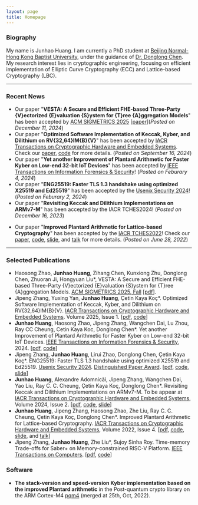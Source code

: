```yaml
---
layout: page
title: Homepage
---
```


### Biography

My name is Junhao Huang. I am currently a PhD student at [Beijing Normal-Hong Kong Baptist University](https://www.uic.edu.cn), under the guidance of [Dr. Donglong Chen](https://scholar.google.be/citations?user=kFDs-OMAAAAJ&hl=en). My research interest lies in cryptographic engineering, focusing on efficient implementation of Elliptic Curve Cryptography (ECC) and Lattice-based Cryptography (LBC).

---

### Recent News
- Our paper "**VESTA: A Secure and Efficient FHE-based Three-Party {V}ectorized {E}valuation {S}ystem for {T}ree {A}ggregation Models**" has been accepted by [ACM SIGMETRICS 2025](https://www.sigmetrics.org/sigmetrics2025/) [[paper](/assets/paper/SIGMETRICS_2025_VESTA_Resubmission.pdf)](_Posted on December 11, 2024_)
- Our paper "**Optimized Software Implementation of Keccak, Kyber, and Dilithium on RV{32,64}IM{B}{V}**" has been accepted by [IACR Transactions on Cryptographic Hardware and Embedded Systems](https://tches.iacr.org/index.php/TCHES/issue/archive). Check our [paper](https://ji-peng.github.io/uploads/tches2025/paper.pdf), [code](https://github.com/Ji-Peng/PQRV/tree/ches2025) for more details. (_Posted on September 16, 2024_)
- Our paper "**Yet another Improvement of Plantard Arithmetic for Faster Kyber on Low-end 32-bit IoT Devices**" has been accepted by [IEEE Transactions on Information Forensics & Security](https://ieeexplore.ieee.org/xpl/RecentIssue.jsp?punumber=10206)! (_Posted on Feburary 4, 2024_)
- Our paper "**ENG25519: Faster TLS 1.3 handshake using optimized X25519 and Ed25519**" has been accepted by the [Usenix Security 2024](https://www.usenix.org/conference/usenixsecurity24/)! (_Posted on Feburary 2, 2024_)
- Our paper "**Revisiting Keccak and Dilithium Implementations on ARMv7-M**" has been accepted by the IACR TCHES2024! (_Posted on December 16, 2023_)
<!-- - The source code of our paper "**Improved Plantard Arithmetic for Lattice-based Cryptography**" has been merged into the Post-quantum crypto library for the ARM Cortex-M4 [pqm4](<https://github.com/mupq/pqm4/pull/244>). (_Posted on October 25, 2022_) -->
- Our paper "**Improved Plantard Arithmetic for Lattice-based Cryptography**" has been accepted by the [IACR TCHES2022](https://ches.iacr.org/2022/acceptedpapers.php)! Check our [paper](https://eprint.iacr.org/2022/956.pdf), [code](https://github.com/UIC-ESLAS/ImprovedPlantardArithmetic), [slide](/assets/slides/slide_TCHES2022.pdf), and [talk](/assets/slides/talk_TCHES2022.mp4) for more details. (_Posted on June 28, 2022_)

---

### Selected Publications
- Haosong Zhao, **Junhao Huang**, Zihang Chen, Kunxiong Zhu, Donglong Chen, Zhuoran Ji, Hongyuan Liu*, VESTA: A Secure and Efficient FHE-based Three-Party {V}ectorized {E}valuation {S}ystem for {T}ree {A}ggregation Models. [ACM SIGMETRICS 2025, Fall](https://www.sigmetrics.org/sigmetrics2025/) [[pdf](/assets/paper/SIGMETRICS_2025_VESTA_Resubmission.pdf)].
- Jipeng Zhang, Yuxing Yan, **Junhao Huang**, Çetin Kaya Koç*. Optimized Software Implementation of Keccak, Kyber, and Dilithium on RV{32,64}IM{B}{V}. [IACR Transactions on Cryptographic Hardware and Embedded Systems](https://tches.iacr.org/index.php/TCHES/issue/archive). Volume 2025, Issue 1. [[pdf](https://ji-peng.github.io/uploads/tches2025/paper.pdf), [code](https://github.com/Ji-Peng/PQRV/tree/ches2025)]
- **Junhao Huang**, Haosong Zhao, Jipeng Zhang, Wangchen Dai, Lu Zhou, Ray CC Cheung, Cetin Kaya Koc, Donglong Chen*. Yet another Improvement of Plantard Arithmetic for Faster Kyber on Low-end 32-bit IoT Devices. [IEEE Transactions on Information Forensics & Security](https://ieeexplore.ieee.org/xpl/RecentIssue.jsp?punumber=10206), 2024. [[pdf](/assets/paper/TIFS2024.pdf), [code](https://github.com/UIC-ESLAS/Kyber_RV_M3)]
- Jipeng Zhang, **Junhao Huang**, Lirui Zhao, Donglong Chen, Çetin Kaya Koç*. ENG25519: Faster TLS 1.3 handshake using optimized X25519 and Ed25519. [Usenix Security 2024](https://www.usenix.org/conference/usenixsecurity24/). [Distinguished Paper Award](/assets/awards/sec24_distinguished_paper_awar.pdf). [[pdf](https://ji-peng.github.io/uploads/usenix_security2024/paper.pdf), [code](https://github.com/Ji-Peng/eng25519_artifact), [slide](https://ji-peng.github.io/uploads/usenix_security2024/slide.pdf)]
- **Junhao Huang**, Alexandre Adomnicăi, Jipeng Zhang, Wangchen Dai, Yao Liu, Ray C. C. Cheung, Çetin Kaya Koç, Donglong Chen*. Revisiting Keccak and Dilithium Implementations on ARMv7-M. To be appear at [IACR Transactions on Cryptographic Hardware and Embedded Systems](https://ches.iacr.org/), Volume 2024, Issue 2. [[pdf](/assets/paper/TCHES2024_2.pdf), [code](https://github.com/UIC-ESLAS/Dilithium-Multi-Moduli), [slide](/assets/slides/slide_TCHES2024.pdf)]
- **Junhao Huang**, Jipeng Zhang, Haosong Zhao, Zhe Liu, Ray C. C. Cheung, Çetin Kaya Koç, Donglong Chen*. Improved Plantard Arithmetic for Lattice-based Cryptography. [IACR Transactions on Cryptographic Hardware and Embedded Systems](https://ches.iacr.org/), Volume 2022, Issue 4. [[pdf](https://eprint.iacr.org/2022/956.pdf), [code](https://github.com/UIC-ESLAS/ImprovedPlantardArithmetic), [slide](/assets/slides/slide_TCHES2022.pdf), and [talk](/assets/slides/talk_TCHES2022.mp4)]
- Jipeng Zhang, **Junhao Huang**, Zhe Liu*, Sujoy Sinha Roy. Time-memory Trade-offs for Saber+ on Memory-constrained RISC-V Platform. [IEEE Transactions on Computers](https://ieeexplore.ieee.org/xpl/RecentIssue.jsp?punumber=12). [[pdf](/assets/paper/TC2021.pdf), [code](https://github.com/Ji-Peng/Saber_RV32)]

<!-- - **Junhao Huang**, Zhe Liu*, Zhi Hu, Johann Großschädl. Parallel implementation of SM2 elliptic curve cryptography on Intel processors with AVX2. ACISP2020. [[pdf](/assets/paper/ACISP2020.pdf)] -->

### Software

- **The stack-version and speed-version Kyber implementation based on the improved Plantard arithmetic** in the Post-quantum crypto library on the ARM Cortex-M4 [pqm4](<https://github.com/mupq/pqm4/pull/244>) (merged at 25th, Oct, 2022).
